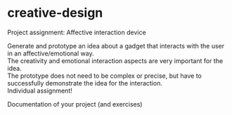 # creative-design

Project assignment: Affective interaction device

Generate and prototype an idea about a gadget that interacts with the user in an affective/emotional way.<br/>
The creativity and emotional interaction aspects are very important for the idea.<br/>
The prototype does not need to be complex or precise, but have to successfully demonstrate the idea for the interaction.<br/>
Individual assignment!

Documentation of your project (and exercises)
